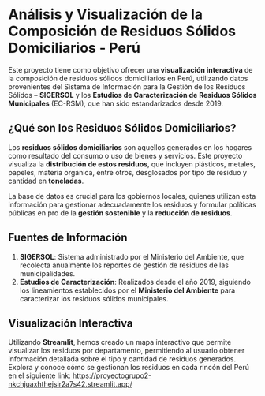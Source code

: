 # Análisis y Visualización de la Composición de Residuos Sólidos Domiciliarios - Perú

Este proyecto tiene como objetivo ofrecer una **visualización interactiva** de la composición de residuos sólidos domiciliarios en Perú, utilizando datos provenientes del Sistema de Información para la Gestión de los Residuos Sólidos – **SIGERSOL** y los **Estudios de Caracterización de Residuos Sólidos Municipales** (EC-RSM), que han sido estandarizados desde 2019.

## ¿Qué son los Residuos Sólidos Domiciliarios?

Los **residuos sólidos domiciliarios** son aquellos generados en los hogares como resultado del consumo o uso de bienes y servicios. Este proyecto visualiza la **distribución de estos residuos**, que incluyen plásticos, metales, papeles, materia orgánica, entre otros, desglosados por tipo de residuo y cantidad en **toneladas**.

La base de datos es crucial para los gobiernos locales, quienes utilizan esta información para gestionar adecuadamente los residuos y formular políticas públicas en pro de la **gestión sostenible** y la **reducción de residuos**.

## Fuentes de Información

1. **SIGERSOL**: Sistema administrado por el Ministerio del Ambiente, que recolecta anualmente los reportes de gestión de residuos de las municipalidades.
2. **Estudios de Caracterización**: Realizados desde el año 2019, siguiendo los lineamientos establecidos por el **Ministerio del Ambiente** para caracterizar los residuos sólidos municipales.

## Visualización Interactiva

Utilizando **Streamlit**, hemos creado un mapa interactivo que permite visualizar los residuos por departamento, permitiendo al usuario obtener información detallada sobre el tipo y cantidad de residuos generados. Explora y conoce cómo se gestionan los residuos en cada rincón del Perú en el siguiente link: https://proyectogrupo2-nkchjuaxhthejsir2a7s42.streamlit.app/
